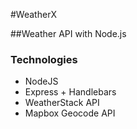 #WeatherX

##Weather API with Node.js

### Technologies

- NodeJS
- Express + Handlebars
- WeatherStack API
- Mapbox Geocode API


